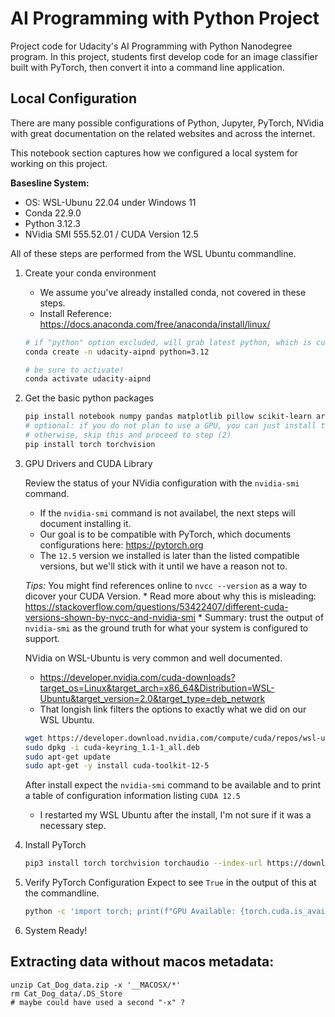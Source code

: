 # AI Programming with Python Project

Project code for Udacity's AI Programming with Python Nanodegree program. In this project, students first develop code for an image classifier built with PyTorch, then convert it into a command line application.

## Local Configuration

There are many possible configurations of Python, Jupyter, PyTorch, NVidia with great documentation on the related websites and across the internet.

This notebook section captures how we configured a local system for working on this project.

**Basesline System:** 
* OS: WSL-Ubunu 22.04 under Windows 11
* Conda 22.9.0
* Python 3.12.3
* NVidia SMI 555.52.01 / CUDA Version 12.5

All of these steps are performed from the WSL Ubuntu commandline.

1. Create your conda environment
    * We assume you've already installed conda, not covered in these steps.
    * Install Reference: https://docs.anaconda.com/free/anaconda/install/linux/
    
    ```bash
    # if "python" option excluded, will grab latest python, which is currently also 3.12
    conda create -n udacity-aipnd python=3.12

    # be sure to activate!
    conda activate udacity-aipnd
    ```


2. Get the basic python packages
    ```bash
    pip install notebook numpy pandas matplotlib pillow scikit-learn argparse
    # optional: if you do not plan to use a GPU, you can just install torch and torchvision like this and stop here.
    # otherwise, skip this and proceed to step (2)
    pip install torch torchvision
    ```


3. GPU Drivers and CUDA Library

    Review the status of your NVidia configuration with the `nvidia-smi` command.
    * If the `nvidia-smi` command is not availabel, the next steps will document installing it.
    * Our goal is to be compatible with PyTorch, which documents configurations here: https://pytorch.org
    * The `12.5` version we installed is later than the listed compatible versions, but we'll stick with it until we have a reason not to.
    
    *Tips:* You might find references online to `nvcc --version` as a way to dicover your CUDA Version.
        * Read more about why this is misleading: https://stackoverflow.com/questions/53422407/different-cuda-versions-shown-by-nvcc-and-nvidia-smi
        * Summary: trust the output of `nvidia-smi` as the ground truth for what your system is configured to support.

    NVidia on WSL-Ubuntu is very common and well documented.
    * https://developer.nvidia.com/cuda-downloads?target_os=Linux&target_arch=x86_64&Distribution=WSL-Ubuntu&target_version=2.0&target_type=deb_network
    * That longish link filters the options to exactly what we did on our WSL Ubuntu.

    ```bash
    wget https://developer.download.nvidia.com/compute/cuda/repos/wsl-ubuntu/x86_64/cuda-keyring_1.1-1_all.deb
    sudo dpkg -i cuda-keyring_1.1-1_all.deb
    sudo apt-get update
    sudo apt-get -y install cuda-toolkit-12-5
    ```

    After install expect the `nvidia-smi` command to be available and to print a table of configuration information listing `CUDA 12.5`
    * I restarted my WSL Ubuntu after the install, I'm not sure if it was a necessary step.


4. Install PyTorch
    ```bash
    pip3 install torch torchvision torchaudio --index-url https://download.pytorch.org/whl/cu121
    ```


5. Verify PyTorch Configuration
    Expect to see `True` in the output of this at the commandline.
    ```bash
    python -c 'import torch; print(f"GPU Available: {torch.cuda.is_available()}")'
    ```

6. System Ready!


## Extracting data without macos metadata:

```
unzip Cat_Dog_data.zip -x '__MACOSX/*'
rm Cat_Dog_data/.DS_Store
# maybe could have used a second "-x" ?
```
